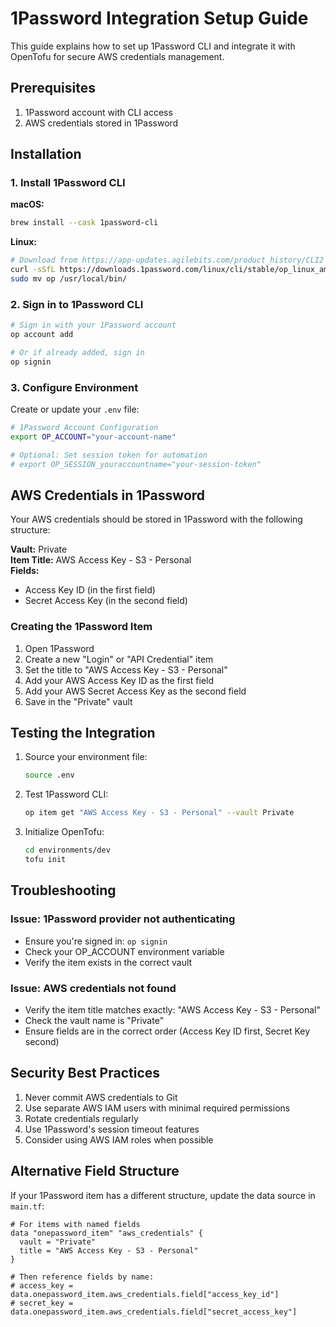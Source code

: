 # 1Password Integration Setup Guide

This guide explains how to set up 1Password CLI and integrate it with OpenTofu for secure AWS credentials management.

## Prerequisites

1. 1Password account with CLI access
2. AWS credentials stored in 1Password

## Installation

### 1. Install 1Password CLI

**macOS:**
```bash
brew install --cask 1password-cli
```

**Linux:**
```bash
# Download from https://app-updates.agilebits.com/product_history/CLI2
curl -sSfL https://downloads.1password.com/linux/cli/stable/op_linux_amd64_v2.24.0.tar.gz | tar -xz
sudo mv op /usr/local/bin/
```

### 2. Sign in to 1Password CLI

```bash
# Sign in with your 1Password account
op account add

# Or if already added, sign in
op signin
```

### 3. Configure Environment

Create or update your `.env` file:

```bash
# 1Password Account Configuration
export OP_ACCOUNT="your-account-name"

# Optional: Set session token for automation
# export OP_SESSION_youraccountname="your-session-token"
```

## AWS Credentials in 1Password

Your AWS credentials should be stored in 1Password with the following structure:

**Vault:** Private  
**Item Title:** AWS Access Key - S3 - Personal  
**Fields:**
- Access Key ID (in the first field)
- Secret Access Key (in the second field)

### Creating the 1Password Item

1. Open 1Password
2. Create a new "Login" or "API Credential" item
3. Set the title to "AWS Access Key - S3 - Personal"
4. Add your AWS Access Key ID as the first field
5. Add your AWS Secret Access Key as the second field
6. Save in the "Private" vault

## Testing the Integration

1. Source your environment file:
   ```bash
   source .env
   ```

2. Test 1Password CLI:
   ```bash
   op item get "AWS Access Key - S3 - Personal" --vault Private
   ```

3. Initialize OpenTofu:
   ```bash
   cd environments/dev
   tofu init
   ```

## Troubleshooting

### Issue: 1Password provider not authenticating
- Ensure you're signed in: `op signin`
- Check your OP_ACCOUNT environment variable
- Verify the item exists in the correct vault

### Issue: AWS credentials not found
- Verify the item title matches exactly: "AWS Access Key - S3 - Personal"
- Check the vault name is "Private"
- Ensure fields are in the correct order (Access Key ID first, Secret Key second)

## Security Best Practices

1. Never commit AWS credentials to Git
2. Use separate AWS IAM users with minimal required permissions
3. Rotate credentials regularly
4. Use 1Password's session timeout features
5. Consider using AWS IAM roles when possible

## Alternative Field Structure

If your 1Password item has a different structure, update the data source in `main.tf`:

```hcl
# For items with named fields
data "onepassword_item" "aws_credentials" {
  vault = "Private"
  title = "AWS Access Key - S3 - Personal"
}

# Then reference fields by name:
# access_key = data.onepassword_item.aws_credentials.field["access_key_id"]
# secret_key = data.onepassword_item.aws_credentials.field["secret_access_key"]